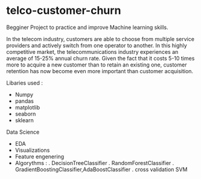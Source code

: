 # telco-customer-churn
Begginer Project to practice and improve  Machine learning skills.

In the telecom industry, customers are able to choose from multiple service providers and actively switch from one operator to another. In this highly competitive market, the telecommunications industry experiences an average of 15-25% annual churn rate. Given the fact that it costs 5-10 times more to acquire a new customer than to retain an existing one, customer retention has now become even more important than customer acquisition.

Libaries used :
  - Numpy
  - pandas
  - matplotlib
  - seaborn
  - sklearn
 
Data Science
  - EDA
  - Visualizations
  - Feature engenering
  - Algorythms :
      . DecisionTreeClassifier
      .  RandomForestClassifier
      . GradientBoostingClassifier,AdaBoostClassifier
      . cross validation SVM
